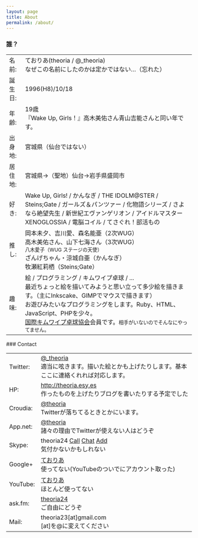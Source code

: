 ```yaml
---
layout: page
title: About
permalink: /about/
---
```


### 誰？
<table>
  <tr>
    <td>名前:</td>
    <td>ておりあ(theoria / @_theoria)<br>
  なぜこの名前にしたのかは定かではない…（忘れた）</td>
</tr>
  <tr>
    <td>誕生日:</td>
    <td>1996(H8)/10/18</td>
  </tr>
  <tr>
    <td>年齢:</td>
    <td>19歳<br>
      &#12302;Wake Up, Girls！&#12303;高木美佑さん青山吉能さんと同い年です。</td>
    </tr>
  <tr>
    <td>出身地:</td>
    <td>宮城県（仙台ではない）</td>
  </tr>
  <tr>
    <td>居住地:</td>
    <td>宮城県&rarr;（聖地）仙台&rarr;岩手県盛岡市</td>
  </tr>
  <tr>
    <td>好き:</td>
    <td>Wake Up, Girls! / かんなぎ / THE IDOLM@STER / Steins;Gate / ガールズ＆パンツァー / 化物語シリーズ / さよなら絶望先生 / 新世紀エヴァンゲリオン / アイドルマスター XENOGLOSSIA / 電脳コイル / てさぐれ！部活もの</td>
  </tr>
  <tr>
    <td>推し:</td>
    <td>
      岡本未夕、吉川愛、森名能亜（2次WUG）<br>
      高木美佑さん、山下七海さん（3次WUG）<br>
      <small>八木愛子（WUG ステージの天使）</small><br>
      ざんげちゃん・涼城白亜（かんなぎ）<br>
      牧瀬紅莉栖（Steins;Gate）<br>
    </td>
  </tr>
  <tr>
    <td>趣味:</td>
    <td>絵 / プログラミング / キムワイプ卓球 / ...<br>
    最近ちょっと絵を描いてみようと思い立って多少絵を描きます。（主にInkscake、GIMPでマウスで描きます）<br>
    お遊びみたいなプログラミングをします。Ruby、HTML、JavaScript、PHPを少々。<br>
    <a href="http://www.iktta.org" target="_blank">国際キムワイプ卓球協会</a>会員です。<small>相手がいないのでそんなにやってません。</small></td>
  </tr>
</table>
### Contact
<table>
  <tr>
    <td>Twitter:</td>
    <td><a href="http://twitter.com/_theoria" target="_blank">@_theoria</a><br>
    適当に呟きます。描いた絵とかも上げたりします。基本ここに連絡くれれば対応します。</td>
  </tr>
  <tr>
    <td>HP:</td>
    <td><a href="http://theoria24.github.io" target="_blank">http://theoria.esy.es</a><br>
    作ったものを上げたりブログを書いたりする予定でした</td>
  </tr>
  <tr>
    <td>Croudia:</td>
    <td><a href="https://croudia.com/theoria" target="_blank">@theoria</a>
    <br>Twitterが落ちてるときとかにいます。</td>
  </tr>
  <tr>
    <td>App.net:</td>
    <td><a href="https://alpha.app.net/theoria" target="_blank">@theoria</a>
    <br>諸々の理由でTwitterが使えない人はどうぞ</td>
  </tr>
  <tr>
    <td>Skype:</td>
    <td>theoria24 <a href="skype:theoria24?call" onclick="return skypeCheck();" class="skp">Call</a> <a href="skype:theoria24?chat" onclick="return skypeCheck();" class="skp">Chat</a> <a href="skype:the4?add" onclick="return skypeCheck();" class="skp">Add</a><br>
    気付かないかもしれない
    </td>
  </tr>
  <tr>
    <td>Google+</td>
    <td><a href="https://plus.google.com/117616561992874279869" target="_blank">ておりあ</a><br>
    使ってない(YouTubeのついでにアカウント取った)</td>
  </tr>
  <tr>
    <td>YouTube:</td>
    <td><a href="https://www.youtube.com/channel/UCflx499m021O1jmVb7Ff4uA" target="_blank">ておりあ</a><br>
    ほとんど使ってない</td>
  </tr>
  <tr>
    <td>ask.fm:</td>
    <td><a href="http://ask.fm/theoria24" target="_blank">theoria24</a><br>
    ご自由にどうぞ</td>
  </tr>
  <tr>
    <td>Mail:</td>
    <td>theoria23[at]gmail.com<br>
    [at]を@に変えてください</td>
  </tr>
</table>
